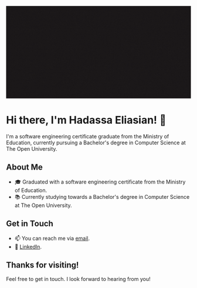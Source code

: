 <img src="https://github.com/Hadassa-E/Hadassa-E/blob/main/Black%20Modern%20Marketing%20Banner.gif">

# Hi there, I'm Hadassa Eliasian! 👋

I'm a software engineering certificate graduate from the Ministry of Education, currently pursuing a Bachelor's degree in Computer Science at The Open University.

## About Me

- 🎓 Graduated with a software engineering certificate from the Ministry of Education.
- 📚 Currently studying towards a Bachelor's degree in Computer Science at The Open University.

## Get in Touch

- 📫 You can reach me via [email](mailto:hadassa8924@gmail.com).
- 💼 [LinkedIn](https://www.linkedin.com/in/hadassa-e/).

## Thanks for visiting!

Feel free to get in touch. I look forward to hearing from you!
